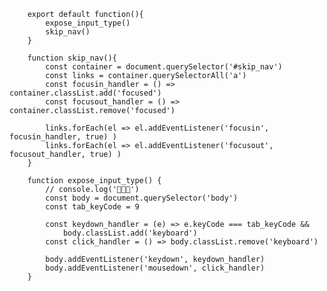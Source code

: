 

        export default function(){
            expose_input_type()
            skip_nav()
        }

        function skip_nav(){
            const container = document.querySelector('#skip_nav')
            const links = container.querySelectorAll('a')
            const focusin_handler = () => container.classList.add('focused')
            const focusout_handler = () => container.classList.remove('focused')

            links.forEach(el => el.addEventListener('focusin', focusin_handler, true) )
            links.forEach(el => el.addEventListener('focusout', focusout_handler, true) )
        }

        function expose_input_type() {
            // console.log('🍷🍷🍷')
            const body = document.querySelector('body')
            const tab_keyCode = 9

            const keydown_handler = (e) => e.keyCode === tab_keyCode &&
                body.classList.add('keyboard')
            const click_handler = () => body.classList.remove('keyboard')

            body.addEventListener('keydown', keydown_handler)
            body.addEventListener('mousedown', click_handler)
        }
